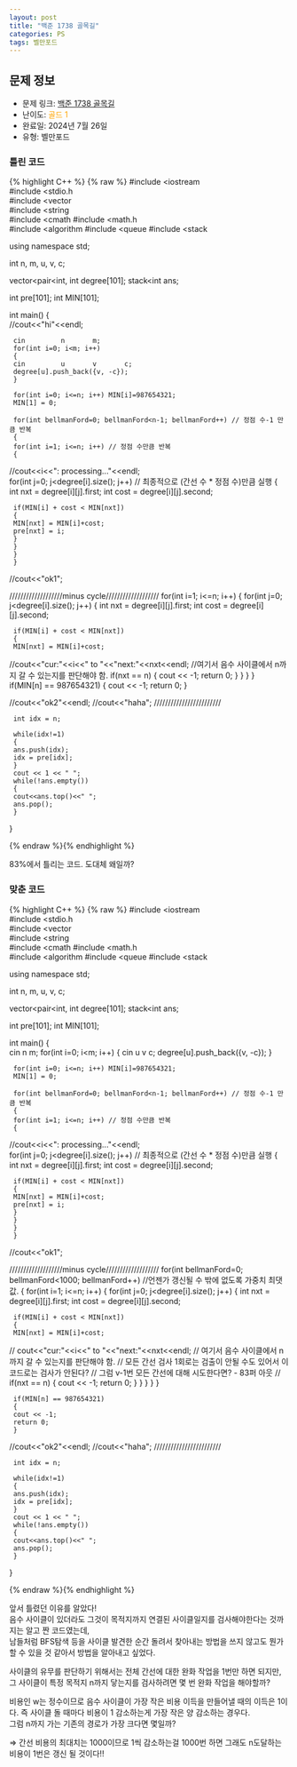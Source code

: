 ```yaml
---
layout: post
title: "백준 1738 골목길"
categories: PS
tags: 벨만포드
---
```


## 문제 정보
- 문제 링크: [백준 1738 골목길](https://www.acmicpc.net/problem/1738)
- 난이도: <span style="color:#FFA500">골드 1</span>
- 완료일: 2024년 7월 26일
- 유형: 벨만포드

### 틀린 코드

{% highlight C++ %} {% raw %}
#include <iostream	
#include <stdio.h	
#include <vector	
#include <string	
#include <cmath	
#include <math.h	
#include <algorithm	
#include <queue	
#include <stack	

using namespace std;

int n, m, u, v, c;

vector<pair<int, int		 degree[101];
stack<int	 ans;

int pre[101];
int MIN[101];

int main()
{   
//cout<<"hi"<<endl;

	 cin 		 n 		 m;
	 for(int i=0; i<m; i++)
	 {
	 cin 		 u 		 v 		 c;
	 degree[u].push_back({v, -c});
	 }

	 for(int i=0; i<=n; i++) MIN[i]=987654321;
	 MIN[1] = 0;

	 for(int bellmanFord=0; bellmanFord<n-1; bellmanFord++) // 정점 수-1 만큼 반복
	 {
	 for(int i=1; i<=n; i++) // 정점 수만큼 반복
	 {
//cout<<i<<": processing..."<<endl;            
	 for(int j=0; j<degree[i].size(); j++) // 최종적으로 (간선 수 * 정점 수)만큼 실행
	 {
	 int nxt = degree[i][j].first;
	 int cost = degree[i][j].second;

	 if(MIN[i] + cost < MIN[nxt])
	 {
	 MIN[nxt] = MIN[i]+cost;
	 pre[nxt] = i;
	 }
	 }
	 }
	 }

//cout<<"ok1";

///////////////////minus cycle///////////////////
	 for(int i=1; i<=n; i++)
	 {
	 for(int j=0; j<degree[i].size(); j++)
	 {
	 int nxt = degree[i][j].first;
	 int cost = degree[i][j].second;

	 if(MIN[i] + cost < MIN[nxt])
	 {
	 MIN[nxt] = MIN[i]+cost;
//cout<<"cur:"<<i<<" to "<<"next:"<<nxt<<endl;
//여기서 음수 사이클에서 n까지 갈 수 있는지를 판단해야 함.
	 if(nxt == n)
	 {
	 cout << -1;
	 return 0;
	 }
	 }
	 }
	 }
	 if(MIN[n] == 987654321)
	 {
	 cout << -1;
	 return 0;
	 }

//cout<<"ok2"<<endl;
//cout<<"haha";
////////////////////////

	 int idx = n;

	 while(idx!=1)
	 {
	 ans.push(idx);
	 idx = pre[idx];
	 }
	 cout << 1 << " ";
	 while(!ans.empty())
	 {
	 cout<<ans.top()<<" ";
	 ans.pop();
	 }
}


{% endraw %}{% endhighlight %}

83%에서 틀리는 코드. 도대체 왜일까?

### 맞춘 코드

{% highlight C++ %} {% raw %}
#include <iostream	
#include <stdio.h	
#include <vector	
#include <string	
#include <cmath	
#include <math.h	
#include <algorithm	
#include <queue	
#include <stack	

using namespace std;

int n, m, u, v, c;

vector<pair<int, int		 degree[101];
stack<int	 ans;

int pre[101];
int MIN[101];

int main()
{   
	 cin 		 n 		 m;
	 for(int i=0; i<m; i++)
	 {
	 cin 		 u 		 v 		 c;
	 degree[u].push_back({v, -c});
	 }

	 for(int i=0; i<=n; i++) MIN[i]=987654321;
	 MIN[1] = 0;

	 for(int bellmanFord=0; bellmanFord<n-1; bellmanFord++) // 정점 수-1 만큼 반복
	 {
	 for(int i=1; i<=n; i++) // 정점 수만큼 반복
	 {
//cout<<i<<": processing..."<<endl;            
	 for(int j=0; j<degree[i].size(); j++) // 최종적으로 (간선 수 * 정점 수)만큼 실행
	 {
	 int nxt = degree[i][j].first;
	 int cost = degree[i][j].second;

	 if(MIN[i] + cost < MIN[nxt])
	 {
	 MIN[nxt] = MIN[i]+cost;
	 pre[nxt] = i;
	 }
	 }
	 }
	 }

//cout<<"ok1";

///////////////////minus cycle///////////////////
	 for(int bellmanFord=0; bellmanFord<1000; bellmanFord++) //언젠가 갱신될 수 밖에 없도록 가중치 최댓값.
	 {
	 for(int i=1; i<=n; i++)
	 {
	 for(int j=0; j<degree[i].size(); j++)
	 {
	 int nxt = degree[i][j].first;
	 int cost = degree[i][j].second;

	 if(MIN[i] + cost < MIN[nxt])
	 {
	 MIN[nxt] = MIN[i]+cost;
// cout<<"cur:"<<i<<" to "<<"next:"<<nxt<<endl;
// 여기서 음수 사이클에서 n까지 갈 수 있는지를 판단해야 함. 
// 모든 간선 검사 1회로는 검출이 안될 수도 있어서 이 코드로는 검사가 안된다?
// 그럼 v-1번 모든 간선에 대해 시도한다면? -	 83퍼 아웃
//
	 if(nxt == n)
	 {
	 cout << -1;
	 return 0;
	 }
	 }
	 }
	 }
	 }

	 if(MIN[n] == 987654321)
	 {
	 cout << -1;
	 return 0;
	 }

//cout<<"ok2"<<endl;
//cout<<"haha";
////////////////////////

	 int idx = n;

	 while(idx!=1)
	 {
	 ans.push(idx);
	 idx = pre[idx];
	 }
	 cout << 1 << " ";
	 while(!ans.empty())
	 {
	 cout<<ans.top()<<" ";
	 ans.pop();
	 }
}


{% endraw %}{% endhighlight %}

앞서 틀렸던 이유를 알았다!  
음수 사이클이 있더라도 그것이 목적지까지 연결된 사이클일지를 검사해야한다는 것까지는 알고 짠 코드였는데,  
남들처럼 BFS탐색 등을 사이클 발견한 순간 돌려서 찾아내는 방법을 쓰지 않고도 뭔가 할 수 있을 것 같아서 방법을 알아내고 싶었다.  

사이클의 유무를 판단하기 위해서는 전체 간선에 대한 완화 작업을 1번만 하면 되지만,   
그 사이클이 특정 목적지 n까지 닿는지를 검사하려면 몇 번 완화 작업을 해야할까?  

비용인 w는 정수이므로 음수 사이클이 가장 작은 비용 이득을 만들어낼 때의 이득은 1이다. 즉 사이클 돌 때마다 비용이 1 감소하는게 가장 작은 양 감소하는 경우다.  
그럼 n까지 가는 기존의 경로가 가장 크다면 몇일까?  

⇒ 간선 비용의 최대치는 1000이므로 1씩 감소하는걸 1000번 하면 그래도 n도달하는 비용이 1번은 갱신 될 것이다!!
